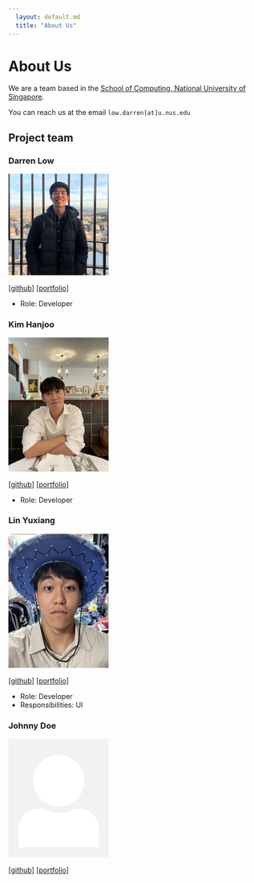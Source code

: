 ```yaml
---
  layout: default.md
  title: "About Us"
---
```


# About Us

We are a team based in the [School of Computing, National University of Singapore](http://www.comp.nus.edu.sg).

You can reach us at the email `low.darren[at]u.nus.edu`

## Project team

### Darren Low

<img src="images/darren159.png" width="200px">

[[github](https://github.com/Darren159)]
[[portfolio](team/darren159.md)]

* Role: Developer

### Kim Hanjoo

<img src="images/hjoneweek.png" width = "200px">

[[github](https://github.com/hjoneweek)]
[[portfolio](team/hjoneweek.md)]
* Role: Developer

### Lin Yuxiang

<img src="images/clin-lyx.png" width="200px">

[[github](http://github.com/Clin-lyx)]
[[portfolio](team/clin-lyx.md)]

* Role: Developer 
* Responsibilities: UI

### Johnny Doe

<img src="images/johndoe.png" width="200px">

[[github](http://github.com/johndoe)] [[portfolio](team/johndoe.md)]

